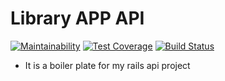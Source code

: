 # Library APP API

[![Maintainability](https://api.codeclimate.com/v1/badges/b6114423a8a3aa1614c1/maintainability)](https://codeclimate.com/github/llabake/libary/maintainability)
[![Test Coverage](https://api.codeclimate.com/v1/badges/b6114423a8a3aa1614c1/test_coverage)](https://codeclimate.com/github/llabake/libary/test_coverage)
[![Build Status](https://travis-ci.org/llabake/libary.svg?branch=develop)](https://travis-ci.org/llabake/libary)
- It is a boiler plate for my rails api project
